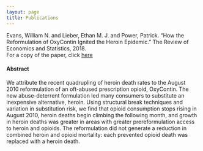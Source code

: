 ```yaml
---
layout: page
title: Publications
---
```

Evans, William N. and Lieber, Ethan M. J. and Power, Patrick. “How the Reformulation of OxyContin Ignited the Heroin Epidemic.” The Review of Economics and Statistics, 2018. <br>
For a copy of the paper, click <a href="https://www.nber.org/papers/w24475.pdf/" target = "_blank"  > here </a>

<h4> Abstract </h4>
We attribute the recent quadrupling of heroin death rates to the August 2010 reformulation of an oft-abused prescription opioid, OxyContin. The new abuse-deterrent formulation led many consumers to substitute an inexpensive alternative, heroin. Using structural break techniques and variation in substitution risk, we find that opioid consumption stops rising in August 2010, heroin deaths begin climbing the following month, and growth in heroin deaths was greater in areas with greater prereformulation access to heroin and opioids. The reformulation did not generate a reduction in combined heroin and opioid mortality: each prevented opioid death was replaced with a heroin death.
